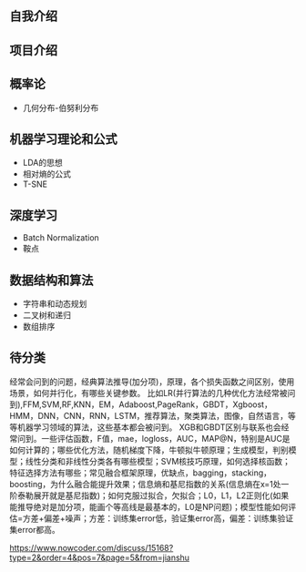
## 自我介绍

## 项目介绍

## 概率论
- 几何分布-伯努利分布

## 机器学习理论和公式
- LDA的思想
- 相对熵的公式
- T-SNE

## 深度学习
- Batch Normalization
- 鞍点

## 数据结构和算法
- 字符串和动态规划
- 二叉树和递归
- 数组排序

## 待分类

经常会问到的问题，经典算法推导(加分项)，原理，各个损失函数之间区别，使用场景，如何并行化，有哪些关键参数。
比如LR(并行算法的几种优化方法经常被问到),FFM,SVM,RF,KNN，EM，Adaboost,PageRank，GBDT，Xgboost，HMM，DNN，CNN，RNN，LSTM，推荐算法，聚类算法，图像，自然语言，等等机器学习领域的算法，这些基本都会被问到。
XGB和GBDT区别与联系也会经常问到。一些评估函数，F值，mae，logloss，AUC，MAP@N，特别是AUC是如何计算的；哪些优化方法，随机梯度下降，牛顿拟牛顿原理；生成模型，判别模型；线性分类和非线性分类各有哪些模型；SVM核技巧原理，如何选择核函数；特征选择方法有哪些；常见融合框架原理，优缺点，bagging，stacking，boosting，为什么融合能提升效果；信息熵和基尼指数的关系(信息熵在x=1处一阶泰勒展开就是基尼指数)；如何克服过拟合，欠拟合；L0，L1，L2正则化(如果能推导绝对是加分项，能画个等高线是最基本的，L0是NP问题)；模型性能如何评估=方差+偏差+噪声；方差：训练集error低，验证集error高，偏差：训练集验证集error都高。

https://www.nowcoder.com/discuss/15168?type=2&order=4&pos=7&page=5&from=jianshu